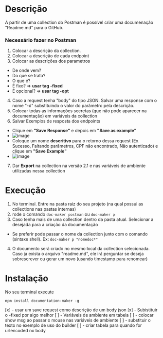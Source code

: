 # Descrição
A partir de uma collection do Postman é possível criar uma documenação "Readme.md" para o GitHub.

### Necessário fazer no Postman
1. Colocar a descrição da collection.
2. Colocar a descrição de cada endpoint
3. Colocar as descrições dos parametros
  - De onde vem?
  - Do que se trata?
  - O que é?
  - É fixo? => **usar tag -fixed**
  - É opcional? => **usar tag -opt**
4. Caso a request tenha "body" do tipo JSON. Salvar uma response com o nome "-d" substituindo o valor do parâmetro pela descrição.
5. Colocar todas as informações secretas (que não pode aparecer na documentação) em variáveis da collection
6. Salvar Exemplos de resposta dos endpoints
  - Clique em **"Save Response"** e depois em **"Save as example"**
  - ![image](https://user-images.githubusercontent.com/62411535/132254780-85bac47b-2e44-476e-9d3c-e62212ee18a6.png)
  - Coloque um nome **descritivo** para o retorno dessa request (Ex. Sucesso, Faltando parâmetros, CPF não encontrado, Não autenticado) e clique em **"Save Example"**
  - ![image](https://user-images.githubusercontent.com/62411535/132255178-ad729ebc-31b4-4a91-a21c-fdf15d7d803c.png)
7. Dar **Export** na collection na versão 2.1 e nas variáveis de ambiente utilizadas nessa collection
 
# Execução
1. No terminal. Entre na pasta raiz do seu projeto (na qual possui as collections nas pastas internas)
2. rode o comando `doc-maker postman` ou `doc-maker p`
3. Caso tenha mais de uma collection dentro da pasta atual. Selecionar a desejada para a criação da documentação
  - Se preferir pode passar o nome da collection junto com o comando (sintaxe shell). Ex:
  `doc-maker p "nomedoc*"`
4. O documento será criado no mesmo local da collection selecionada. Caso ja exista o arquivo "readme.md", ele irá perguntar se deseja sobrescrever ou gerar um novo (usando timestamp para renomear)

# Instalação 
No seu terminal execute

```
npm install documentation-maker -g
```


[x] - usar um save request como descrição de um body json
[x] - Subistituir o -fixed por algo melhor
[ ] - Variáveis de ambiente em tabela
[ ] - colocar show msg ao passar o mouse nas variáveis de ambiente
[ ] - substituir o texto no exemplo de uso do builder
[ ] - criar tabela para quando for urlencoded no body